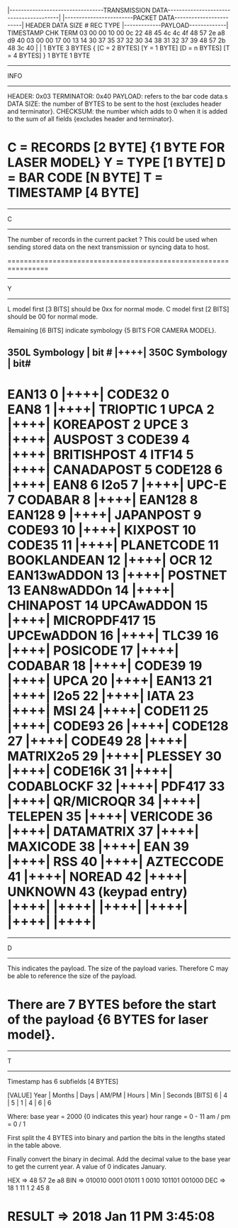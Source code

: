 |---------------------------------TRANSMISSION DATA----------------------------------------|
                   |------------------------PACKET DATA------------------------|
HEADER  DATA SIZE  # REC TYPE  |-------------PAYLOAD-------------|    TIMESTAMP    CHK  TERM
03      00 00 10   00 0c  22   48 45 4c 4c 4f                        48 57 2e a8   d9    40
03      00 00 17   00 13  14   30 37 35 37 32 30 34 38 31 32 37 39   48 57 2b 48   3c    40
                   |                                                           |
1 BYTE  3 BYTES    {  [C = 2 BYTES] [Y = 1 BYTE]  [D = n BYTES] [T = 4 BYTES]  } 1 BYTE 1 BYTE

**************
INFO
**************
HEADER:     0x03
TERMINATOR: 0x40
PAYLOAD:    refers to the bar code data.s
DATA SIZE:  the number of BYTES to be sent to the host {excludes header and terminator}.
CHECKSUM:   the number which adds to 0 when it is added to the sum of all fields 
{excludes header and terminator}.

C = RECORDS    [2 BYTE] {1 BYTE FOR LASER MODEL}
Y = TYPE       [1 BYTE]
D = BAR CODE   [N BYTE]
T = TIMESTAMP  [4 BYTE]
================================================================


**************
C
**************

The number of records in the current packet ?
This could be used when sending stored data on the next transmission or syncing data to host.

================================================================


**************
Y
**************
L model first [3 BITS] should be 0xx for normal mode.
C model first [2 BITS] should be 00  for normal mode.

Remaining [6 BITS] indicate symbology {5 BITS FOR CAMERA MODEL}.


350L Symbology    |     bit #     |++++|   350C Symbology   |     bit#
------------------------------------------------------------------------
EAN13                  0          |++++|    CODE32                 0                            
EAN8                   1          |++++|    TRIOPTIC               1
UPCA                   2          |++++|    KOREAPOST              2
UPCE                   3          |++++|    AUSPOST                3
CODE39                 4          |++++|    BRITISHPOST            4
ITF14                  5          |++++|    CANADAPOST             5
CODE128                6          |++++|    EAN8                   6
I2o5                   7          |++++|    UPC-E                  7 
CODABAR                8          |++++|    EAN128                 8
EAN128                 9          |++++|    JAPANPOST              9
CODE93                 10         |++++|    KIXPOST                10
CODE35                 11         |++++|    PLANETCODE             11
BOOKLANDEAN            12         |++++|    OCR                    12 
EAN13wADDON	           13         |++++|    POSTNET                13
EAN8wADDOn             14         |++++|    CHINAPOST              14
UPCAwADDON             15         |++++|    MICROPDF417            15
UPCEwADDON             16         |++++|    TLC39                  16
                                  |++++|    POSICODE               17
                                  |++++|    CODABAR                18
                                  |++++|    CODE39                 19
                                  |++++|    UPCA                   20
                                  |++++|    EAN13                  21
                                  |++++|    I2o5                   22
                                  |++++|    IATA                   23
                                  |++++|    MSI                    24
                                  |++++|    CODE11                 25
                                  |++++|    CODE93                 26 
                                  |++++|    CODE128                27
                                  |++++|    CODE49                 28
                                  |++++|    MATRIX2o5              29
                                  |++++|    PLESSEY                30
                                  |++++|    CODE16K                31
                                  |++++|    CODABLOCKF             32
                                  |++++|    PDF417                 33
                                  |++++|    QR/MICROQR             34
                                  |++++|    TELEPEN                35
                                  |++++|    VERICODE               36
                                  |++++|    DATAMATRIX             37
                                  |++++|    MAXICODE               38
                                  |++++|    EAN                    39
                                  |++++|    RSS                    40
                                  |++++|    AZTECCODE              41
                                  |++++|    NOREAD                 42
                                  |++++|    UNKNOWN                43 (keypad entry)
                                  |++++|
                                  |++++|
                                  |++++|
                                  |++++|
                                  |++++|
                                  |++++|
================================================================


**************
D
**************

This indicates the payload.  The size of the payload varies.
Therefore C may be able to reference the size of the payload.

There are 7 BYTES before the start of the payload {6 BYTES for laser model}.
================================================================


**************
T
**************
Timestamp has 6 subfields [4 BYTES]

[VALUE] Year | Months | Days | AM/PM | Hours | Min | Seconds
[BITS]   6   |    4   |  5   |   1   |  4    |  6  |    6

Where: 
	base year       = 2000 {0 indicates this year}
        hour range      = 0 - 11
        am / pm         = 0 / 1

First split the 4 BYTES into binary and partion the bits in the lengths
stated in the table above.

Finally convert the binary in decimal.  Add the decimal value to the
base year to get the current year.  A value of 0 indicates January.

HEX =>    48       57       2e     a8
BIN =>  010010    0001    01011    1    0010    101101    001000
DEC =>    18       1        11     1      2       45        8

RESULT => 2018 Jan 11 PM 3:45:08
===============================================================================